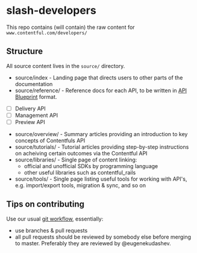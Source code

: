 # slash-developers

This repo contains (will contain) the raw content for `www.contentful.com/developers/`

## Structure

All source content lives in the `source/` directory.

 - source/index - Landing page that directs users to other parts of the documentation
 - source/reference/ - Reference docs for each API, to be written in [API Blueprint](https://apiblueprint.org) format.
  - [ ] Delivery API
  - [ ] Management API
  - [ ] Preview API
 - source/overview/ - Summary articles providing an introduction to key concepts of Contentfuls API
 - source/tutorials/ - Tutorial articles providing step-by-step instructions on acheiving certain outcomes via the Contentful API
 - source/libraries/ - Single page of content linking:
   - official and unofficial SDKs by programming language
   - other useful libraries such as contentful_rails
 - source/tools/ - Single page listing useful tools for working with API's, e.g. import/export tools, migration & sync, and so on

## Tips on contributing

Use our usual [git workflow](https://contentful.atlassian.net/wiki/display/ENG/Git+and+Github+workflow), essentially:

 - use branches & pull requests
 - all pull requests should be reviewed by somebody else before merging to master. Preferably they are reviewed by @eugenekudashev.
